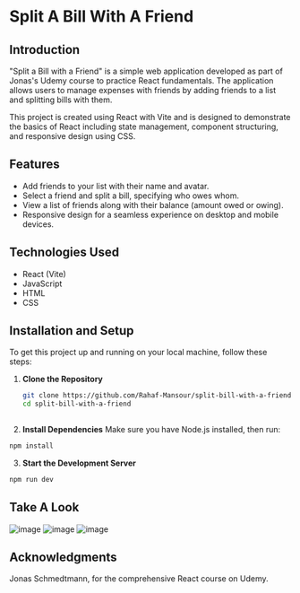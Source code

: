 # Split A Bill With A Friend

## Introduction
"Split a Bill with a Friend" is a simple web application developed as part of Jonas's Udemy course to practice React fundamentals. The application allows users to manage expenses with friends by adding friends to a list and splitting bills with them.

This project is created using React with Vite and is designed to demonstrate the basics of React including state management, component structuring, and responsive design using CSS.

## Features
- Add friends to your list with their name and avatar.
- Select a friend and split a bill, specifying who owes whom.
- View a list of friends along with their balance (amount owed or owing).
- Responsive design for a seamless experience on desktop and mobile devices.

## Technologies Used
- React (Vite)
- JavaScript
- HTML
- CSS

## Installation and Setup
To get this project up and running on your local machine, follow these steps:

1. **Clone the Repository**
   ```bash
   git clone https://github.com/Rahaf-Mansour/split-bill-with-a-friend.git
   cd split-bill-with-a-friend
  
2. **Install Dependencies**
Make sure you have Node.js installed, then run:
  ```bash
  npm install
  ```

3. **Start the Development Server**
```bash
npm run dev
```
## Take A Look
![image](https://github.com/Rahaf-Mansour/split-bill-with-a-friend/assets/109438456/efe4f2a5-d7dd-4bf2-a1f6-d9acd8a2e997)
![image](https://github.com/Rahaf-Mansour/split-bill-with-a-friend/assets/109438456/e59d9f98-9266-49bf-86c1-ac34c1b3f24b)
![image](https://github.com/Rahaf-Mansour/split-bill-with-a-friend/assets/109438456/10802a95-239d-4145-99f5-a5d9a48abe75)

## Acknowledgments
Jonas Schmedtmann, for the comprehensive React course on Udemy.

